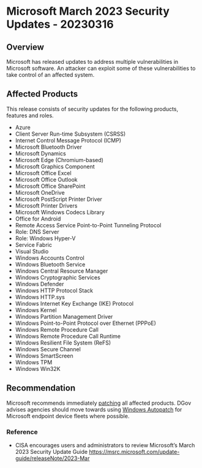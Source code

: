 # Microsoft March 2023 Security Updates - 20230316

## Overview

Microsoft has released updates to address multiple vulnerabilities in Microsoft software. An attacker can exploit some of these vulnerabilities to take control of an affected system.

## Affected Products

This release consists of security updates for the following products, features and roles.

* Azure
* Client Server Run-time Subsystem (CSRSS)
* Internet Control Message Protocol (ICMP)
* Microsoft Bluetooth Driver
* Microsoft Dynamics
* Microsoft Edge (Chromium-based)
* Microsoft Graphics Component
* Microsoft Office Excel
* Microsoft Office Outlook
* Microsoft Office SharePoint
* Microsoft OneDrive
* Microsoft PostScript Printer Driver
* Microsoft Printer Drivers
* Microsoft Windows Codecs Library
* Office for Android
* Remote Access Service Point-to-Point Tunneling Protocol
* Role: DNS Server
* Role: Windows Hyper-V
* Service Fabric
* Visual Studio
* Windows Accounts Control
* Windows Bluetooth Service
* Windows Central Resource Manager
* Windows Cryptographic Services
* Windows Defender
* Windows HTTP Protocol Stack
* Windows HTTP.sys
* Windows Internet Key Exchange (IKE) Protocol
* Windows Kernel
* Windows Partition Management Driver
* Windows Point-to-Point Protocol over Ethernet (PPPoE)
* Windows Remote Procedure Call
* Windows Remote Procedure Call Runtime
* Windows Resilient File System (ReFS)
* Windows Secure Channel
* Windows SmartScreen
* Windows TPM
* Windows Win32K

## Recommendation

Microsoft recommends immediately [patching](https://msrc.microsoft.com/update-guide/releaseNote/2023-Mar) all affected products. DGov advises agencies should move towards using [Windows Autopatch](https://learn.microsoft.com/en-us/windows/deployment/windows-autopatch/overview/windows-autopatch-overview) for Microsoft endpoint device fleets where possible.

### Reference

* CISA encourages users and administrators to review Microsoft’s March 2023 Security Update Guide <https://msrc.microsoft.com/update-guide/releaseNote/2023-Mar>
